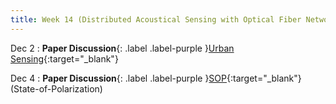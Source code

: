 ```yaml
---
title: Week 14 (Distributed Acoustical Sensing with Optical Fiber Networks)
---
```


Dec 2
: **Paper Discussion**{: .label .label-purple }[Urban Sensing](https://app.perusall.com/courses/cos597e_f2025-advanced-topics-in-computer-science-neural-sensing-modeling-and-understanding/urban-sensing){:target="_blank"}

Dec 4
: **Paper Discussion**{: .label .label-purple }[SOP](https://app.perusall.com/courses/cos597e_f2025-advanced-topics-in-computer-science-neural-sensing-modeling-and-understanding/sop-504857296){:target="_blank"} (State-of-Polarization)
